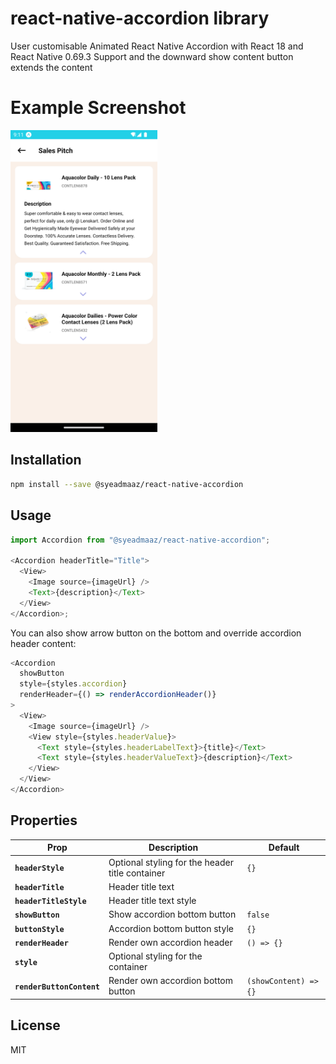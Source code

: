 # react-native-accordion library

User customisable Animated React Native Accordion with React 18 and React Native 0.69.3 Support and the downward show content button extends the content

# Example Screenshot

<img src="screenshot/1.png" width="235px">

## Installation

```bash
npm install --save @syeadmaaz/react-native-accordion
```

## Usage

```js
import Accordion from "@syeadmaaz/react-native-accordion";

<Accordion headerTitle="Title">
  <View>
    <Image source={imageUrl} />
    <Text>{description}</Text>
  </View>
</Accordion>;
```

You can also show arrow button on the bottom and override accordion header content:

```js
<Accordion
  showButton
  style={styles.accordion}
  renderHeader={() => renderAccordionHeader()}
>
  <View>
    <Image source={imageUrl} />
    <View style={styles.headerValue}>
      <Text style={styles.headerLabelText}>{title}</Text>
      <Text style={styles.headerValueText}>{description}</Text>
    </View>
  </View>
</Accordion>
```

## Properties

| Prop                      | Description                                     | Default               |
| ------------------------- | ----------------------------------------------- | --------------------- |
| **`headerStyle`**         | Optional styling for the header title container | `{}`                  |
| **`headerTitle`**         | Header title text                               |                       |
| **`headerTitleStyle`**    | Header title text style                         |                       |
| **`showButton`**          | Show accordion bottom button                    | `false`               |
| **`buttonStyle`**         | Accordion bottom button style                   | `{}`                  |
| **`renderHeader`**        | Render own accordion header                     | `() => {}`            |
| **`style`**               | Optional styling for the container              |                       |
| **`renderButtonContent`** | Render own accordion bottom button              | `(showContent) => {}` |

<!-- ## Running example app

```sh
git clone git@github.com:syeadmaaz/react-native-accordion.git
cd react-native-accordion/example
yarn
npm run ios
``` -->

## License

MIT
